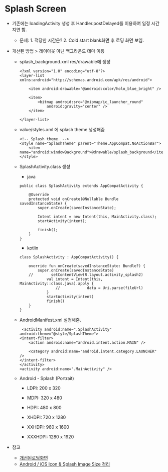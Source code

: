 # Splash Screen

* 기존에는 loadingActivity 생성 후 Handler.postDelayed를 이용하여 일정 시간 지연 함.
    * 문제: 1. 적당한 시간은? 2. Cold start blank화면 후 로딩 화면 보임.


* 개선된 방법 > 레이아웃 아닌 백그라운드 테마 이용
    * splash_background.xml res/drawable에 생성
        ~~~
        <?xml version="1.0" encoding="utf-8"?>
        <layer-list xmlns:android="http://schemas.android.com/apk/res/android">

            <item android:drawable="@android:color/holo_blue_bright" />

            <item>
                <bitmap android:src="@mipmap/ic_launcher_round"
                    android:gravity="center" />
            </item>

        </layer-list>
        ~~~

    * value/styles.xml 에 splash theme 생성해줌
        ~~~
        <!-- Splash theme. -->
        <style name="SplashTheme" parent="Theme.AppCompat.NoActionBar">
            <item name="android:windowBackground">@drawable/splash_background</item>
        </style>   
        ~~~

    * SplashActivity.class 생성
        * java
        ~~~
        public class SplashActivity extends AppCompatActivity {

            @Override
            protected void onCreate(@Nullable Bundle savedInstanceState) {
                super.onCreate(savedInstanceState);

                Intent intent = new Intent(this, MainActivity.class);
                startActivity(intent);

                finish();
            }
        }   
        ~~~
        * kotlin
        ~~~
        class SplashActivity : AppCompatActivity() {

            override fun onCreate(savedInstanceState: Bundle?) {
                super.onCreate(savedInstanceState)
            //        setContentView(R.layout.activity_splash2)
                    val intent = Intent(this, MainActivity::class.java).apply {
                        //            data = Uri.parse(fileUrl)
                    }
                    startActivity(intent)
                    finish()
            }
        }
        ~~~
    * AndroidManifest.xml 설정해줌.
        ~~~
         <activity android:name=".SplashActivity"
        android:theme="@style/SplashTheme">
        <intent-filter>
            <action android:name="android.intent.action.MAIN" />

            <category android:name="android.intent.category.LAUNCHER" />
        </intent-filter>
        </activity>
        <activity android:name=".MainActivity" />
        ~~~
  
  * Android - Splash (Portrait)

    - LDPI: 200 x 320

    - MDPI: 320 x 480

    - HDPI: 480 x 800

    - XHDPI: 720 x 1280

    - XXHDPI: 960 x 1600

    - XXXHDPI: 1280 x 1920


* 참고
    * [개선된로딩화면](http://dudmy.net/android/2017/04/09/improved-loading-screen/)
    * [Android / iOS Icon & Splash Image Size 정리](https://asata.pe.kr/517)